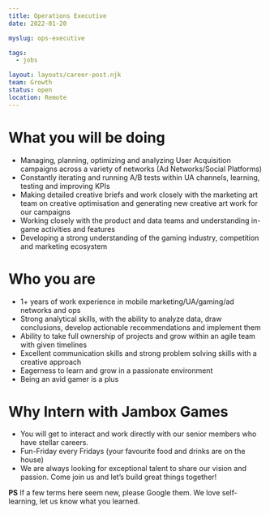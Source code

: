 ```yaml
---
title: Operations Executive
date: 2022-01-20

myslug: ops-executive

tags:
  - jobs

layout: layouts/career-post.njk
team: Growth
status: open
location: Remote
---
```


# What you will be doing


 - Managing, planning, optimizing and analyzing User Acquisition campaigns across a variety of networks (Ad Networks/Social Platforms)
 - Constantly iterating and running A/B tests within UA channels, learning, testing and improving KPIs
 - Making detailed creative briefs and work closely with the marketing art team on creative optimisation and generating new creative art work for our campaigns
 - Working closely with the product and data teams and understanding in-game activities and features
 - Developing a strong understanding of the gaming industry, competition and marketing ecosystem

# Who you are

 - 1+ years of work experience in mobile marketing/UA/gaming/ad networks and ops
 - Strong analytical skills, with the ability to analyze data, draw conclusions, develop actionable recommendations and implement them
 - Ability to take full ownership of projects and grow within an agile team with given timelines
 - Excellent communication skills and strong problem solving skills with a creative approach
 - Eagerness to learn and grow in a passionate environment
 - Being an avid gamer is a plus 

# Why Intern with Jambox Games

 - You will get to interact and work directly with our senior members who have stellar careers.
 - Fun-Friday every Fridays (your favourite food and drinks are on the house)
 - We are always looking for exceptional talent to share our vision and passion. Come join us and let’s build great things together!

**PS**
If a few terms here seem new, please Google them. We love self-learning, let us know what you learned.
